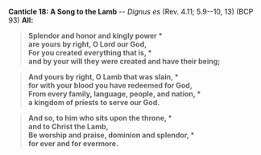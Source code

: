 **Canticle 18: A Song to the Lamb** -- _Dignus es_ (Rev. 4.11; 5.9--10, 13) (BCP 93)
**All:**
> **Splendor and honor and kingly power \*  
are yours by right, O Lord our God,  
For you created everything that is, \*  
and by your will they were created and have their being;**

> **And yours by right, O Lamb that was slain, \*  
for with your blood you have redeemed for God,  
From every family, language, people, and nation, \*  
a kingdom of priests to serve our God.**

> **And so, to him who sits upon the throne, \*  
and to Christ the Lamb,  
Be worship and praise, dominion and splendor, \*  
for ever and for evermore.**
